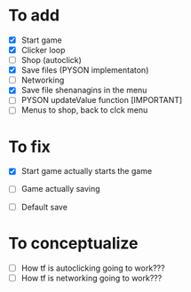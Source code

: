 # To add #

- [x] Start game
- [x] Clicker loop
- [ ] Shop (autoclick)
- [x] Save files (PYSON implementaton)
- [ ] Networking
- [x] Save file shenanagins in the menu
- [ ] PYSON updateValue function [IMPORTANT]
- [ ] Menus to shop, back to clck menu

# To fix #

- [x] Start game actually starts the game
- [ ] Game actually saving
- [ ] Default save


# To conceptualize #

- [ ] How tf is autoclicking going to work???
- [ ] How tf is networking going to work???